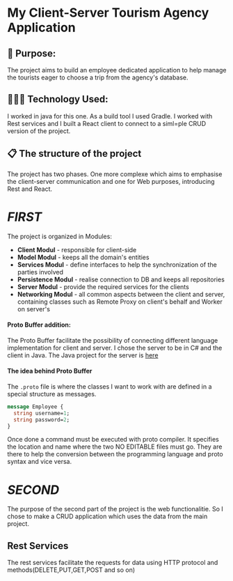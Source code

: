 # My Client-Server Tourism Agency Application

## 🎯 Purpose:
The project aims to build an employee dedicated application to help manage the tourists eager to choose a trip from the agency's database.

## 👩🏻‍💻 Technology Used:
I worked in java for this one. As a build tool I used Gradle. I worked with Rest services and I built a React client to connect to a siml=ple CRUD version of the project.

## 📋 The structure of the project
The project has two phases. One more complexe which aims to emphasise the client-server communication and one for Web purposes, introducing Rest and React.
# *FIRST*
The project is organized in Modules:
- **Client Modul** - responsible for client-side
- **Model Modul** - keeps all the domain's entities
- **Services Modul** - define interfaces to help the synchronization of the parties involved
- **Persistence Modul** - realise connection to DB and keeps all repositories
- **Server Modul** - provide the required services for the clients
- **Networking Modul** - all common aspects between the client and server, containing classes such as Remote Proxy on client's behalf and Worker on server's

#### Proto Buffer addition:
The Proto Buffer facilitate the possibility of connecting different language implementation for client and server. I chose the server to be in C# and the client in Java.
The Java project for the server is [here](https://github.com/Alexandra7a/TourismAgencyCSharp.git)
#### The idea behind Proto Buffer
The `.proto` file is where the classes I want to work with are defined in a special structure as messages. 
```protobuf
message Employee {
  string username=1;
  string password=2;
}
```
Once done a command must be executed with proto compiler. It specifies the location and name where the two NO EDITABLE files must go. They are there to help the conversion between the programming language and proto syntax and vice versa.

# *SECOND*
The purpose of the second part of the project is the web functionalitie. So I chose to make a CRUD application which uses the data from the main project.
## Rest Services
The rest services facilitate the requests for data using HTTP protocol and methods(DELETE,PUT,GET,POST and so on)


